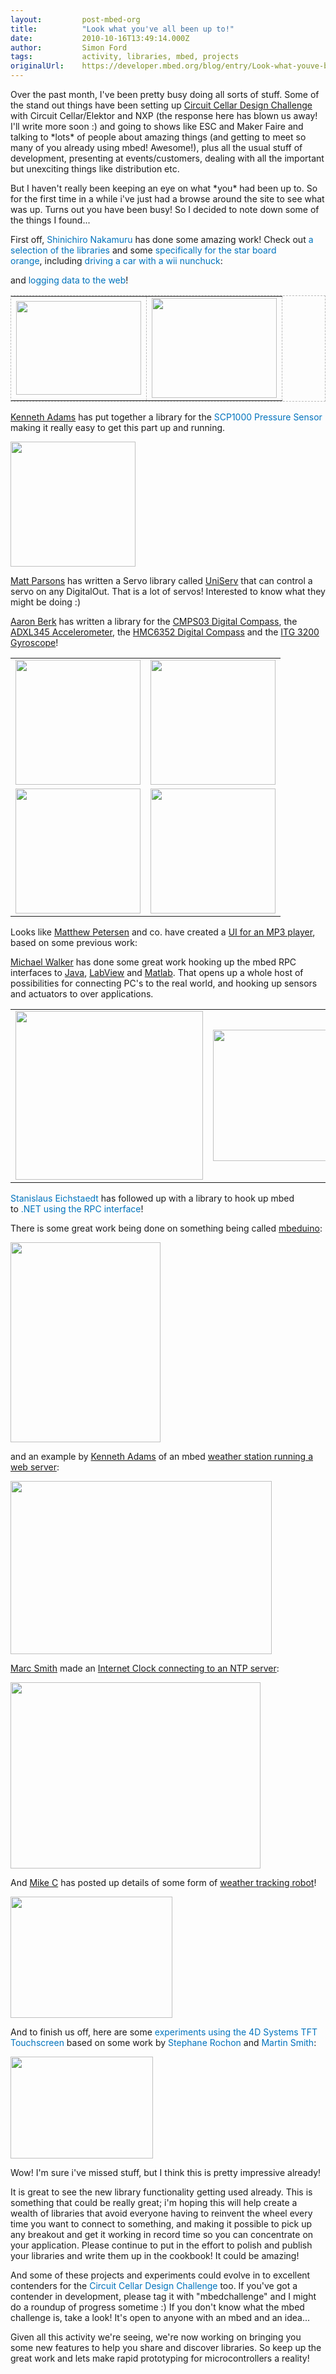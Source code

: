 ```yaml
---
layout:         post-mbed-org
title:          "Look what you've all been up to!"
date:           2010-10-16T13:49:14.000Z
author:         Simon Ford
tags:           activity, libraries, mbed, projects
originalUrl:    https://developer.mbed.org/blog/entry/Look-what-youve-been-up-to/
---
```


<p>
  Over the past month, I've been pretty busy doing all sorts of
  stuff. Some of the stand out things have been setting
  up&nbsp;<a href=
  "http://www.circuitcellar.com/nxpmbeddesignchallenge/">Circuit
  Cellar Design Challenge</a> with Circuit Cellar/Elektor and NXP
  (the response here has blown us away! I'll write more soon :) and
  going to shows like ESC and Maker Faire and talking to *lots* of
  people about amazing things (and getting to meet so many of you
  already using mbed! Awesome!), plus all the usual stuff of
  development, presenting at events/customers, dealing with all the
  important but unexciting things like distribution etc.
</p>
<p>
  But I haven't really been keeping an eye on what *you* had been
  up to.&nbsp;So for the first time in a while i've just had a
  browse around the site to see what was up. Turns out you have
  been busy! So I decided to note down some of the things I
  found...
</p>
<p>
  First off,&nbsp;<a href="http://mbed.org/users/shintamainjp/"
  style=
  "text-decoration: none; color: #0073bd !important;">Shinichiro
  Nakamuru</a> has done some amazing work! Check out&nbsp;<a href=
  "http://mbed.org/users/shintamainjp/notebook/libraries_en/"
  style="text-decoration: none; color: #0073bd !important;">a
  selection of the libraries</a> and some&nbsp;<a href=
  "http://mbed.org/users/shintamainjp/notebook/starboard_orange_examples_en/"
  style=
  "text-decoration: none; color: #0073bd !important;">specifically
  for the star board orange</a>,&nbsp;including&nbsp;<a href=
  "http://mbed.org/users/shintamainjp/notebook/starboard_example3_en/"
  style="text-decoration: none; color: #0073bd !important;">driving
  a car with a wii nunchuck</a>:
</p>
<p>
  <object data="http://www.youtube.com/v/VNTF9-khWR8" height="350"
  type="application/x-shockwave-flash" width="425">
    <param name="data" value=
    "http://www.youtube.com/v/VNTF9-khWR8">
    <param name="src" value="http://www.youtube.com/v/VNTF9-khWR8">
  </object>
</p>
<p>
  and&nbsp;<a href=
  "http://mbed.org/users/shintamainjp/notebook/starboard_example1_en/"
  style="text-decoration: none; color: #0073bd !important;">logging
  data to the web</a>!
</p>
<table border="0" style=
"cursor: default; border: 1px dashed #bbbbbb;">
  <tbody>
    <tr>
      <td style="cursor: text; border: 0;">
        <img alt="" height="150" src=
        "http://mbed.org/media/uploads/shintamainjp/_scaled_dsc02862.jpg"
        width="200">
      </td>
      <td style="cursor: text; border: 1px dashed #bbbbbb;">
        <img alt="" height="160" src=
        "http://mbed.org/media/uploads/shintamainjp/sensordummy.png"
        width="200">
      </td>
    </tr>
  </tbody>
</table>
<p>
  <a href="http://mbed.org/users/kadams6/">Kenneth Adams</a> has
  put together a library for the&nbsp;<a href=
  "http://mbed.org/cookbook/SCP1000-Pressure-Sensor" style=
  "text-decoration: none; color: #0073bd !important;">SCP1000
  Pressure Sensor</a> making it really easy to get this part up and
  running.
</p>
<p>
  <img alt="" height="200" src=
  "http://mbed.org/media/uploads/MichaelW/scp1000d01.jpg" width=
  "200">
</p>
<p>
  <a href="http://mbed.org/users/bloodline/">Matt Parsons</a> has
  written a Servo library called <a href=
  "http://mbed.org/users/bloodline/libraries/UniServ/lg8b3u">UniServ</a>
  that can control a servo on any DigitalOut. That is a lot of
  servos! Interested to know what they might be doing :)
</p>
<p>
  <a href="http://mbed.org/users/aberk/">Aaron Berk</a> has written
  a library for the <a href=
  "http://mbed.org/cookbook/CMPS03-Digital-Compass">CMPS03 Digital
  Compass</a>,&nbsp;the <a href=
  "http://mbed.org/cookbook/ADXL345-Accelerometer">ADXL345
  Accelerometer</a>,&nbsp;the <a href=
  "http://mbed.org/cookbook/HMC6352-Digital-Compass">HMC6352
  Digital Compass</a> and the <a href=
  "http://mbed.org/cookbook/ITG-3200-Gyroscope">ITG 3200
  Gyroscope</a>!
</p>
<table border="0">
  <tbody>
    <tr>
      <td>
        <img alt="" height="200" src=
        "http://mbed.org/media/uploads/aberk/cmps03.jpeg" width=
        "200">
      </td>
      <td>
        <img alt="" height="200" src=
        "http://mbed.org/media/uploads/aberk/adxl345.jpg" width=
        "200">
      </td>
    </tr>
    <tr>
      <td>
        <img alt="" height="200" src=
        "http://mbed.org/media/uploads/aberk/hmc6352.jpg" width=
        "200">
      </td>
      <td>
        <img alt="" height="200" src=
        "http://mbed.org/media/uploads/aberk/itg3200.jpg" width=
        "200">
      </td>
    </tr>
  </tbody>
</table>
<p>
  Looks like&nbsp;<a href=
  "http://mbed.org/users/mpetersen3/">Matthew Petersen</a> and co.
  have created a <a href="http://mbed.org/cookbook/MP3-Player">UI
  for an MP3 player</a>, based on some previous work:
</p>
<p>
  <object data="http://www.youtube.com/v/FmwP-UHrenk" height="350"
  type="application/x-shockwave-flash" width="425">
    <param name="data" value=
    "http://www.youtube.com/v/FmwP-UHrenk">
    <param name="src" value="http://www.youtube.com/v/FmwP-UHrenk">
  </object>
</p>
<p>
  <a href="http://mbed.org/users/MichaelW/">Michael Walker</a> has
  done some great work hooking up the mbed RPC interfaces to
  <a href=
  "http://mbed.org/cookbook/Interfacing-with-Java">Java</a>,
  <a href=
  "http://mbed.org/cookbook/Interfacing-with-LabVIEW">LabView</a>
  and <a href=
  "http://mbed.org/cookbook/Interfacing-with-Matlab">Matlab</a>.
  That opens up a whole host of possibilities for connecting PC's
  to the real world, and hooking up sensors and actuators to over
  applications.
</p>
<table border="0">
  <tbody>
    <tr>
      <td>
        <img alt="" height="270" src=
        "http://mbed.org/media/uploads/MichaelW/applet.jpg" width=
        "300">
      </td>
      <td>
        <img alt="" height="210" src=
        "http://mbed.org/media/uploads/MichaelW/ledserialsnippet.png"
        width="300">
      </td>
      <td>
        <img alt="" height="210" src=
        "http://mbed.org/media/uploads/MichaelW/scan3.jpg" width=
        "270">
      </td>
    </tr>
  </tbody>
</table>
<p>
  <a href="http://mbed.org/users/Stanislaus/" style=
  "text-decoration: none; color: #0073bd !important;">Stanislaus
  Eichstaedt</a> has followed up with a library to hook up mbed
  to&nbsp;<a href="http://mbed.org/cookbook/DotNET" style=
  "text-decoration: none; color: #0073bd !important;">.NET using
  the RPC interface</a>!
</p>
<p>
  There is some great work being done on something being called
  <a href=
  "http://mbed.org/users/okini3939/notebook/mbeduino/">mbeduino</a>:
</p>
<p>
  <img alt="" height="320" src=
  "http://www.sugakoubou.com/docs/mbeduino_ledcube.jpg" width=
  "240">
</p>
<p>
  and an&nbsp;example by&nbsp;<a href=
  "http://mbed.org/users/kadams6/">Kenneth Adams</a> of an
  mbed&nbsp;<a href=
  "http://mbed.org/users/kadams6/notebook/lab3/">weather station
  running a web server</a>:
</p>
<p>
  <img alt="" height="277" src=
  "http://mbed.org/media/uploads/kadams6/urbanjungle3-cropped.png"
  width="418">
</p>
<p>
  <a href=
  "http://mbed.org/users/msmith87/notebook/internet-clock/">Marc
  Smith</a> made an <a href=
  "http://mbed.org/users/msmith87/notebook/internet-clock/">Internet
  Clock connecting to an NTP server</a>:
</p>
<p>
  <img alt="" height="298" src=
  "http://mbed.org/media/uploads/msmith87/_scaled_img_0441.jpg"
  width="400">
</p>
<p>
  And <a href="http://mbed.org/users/mikecato/">Mike C</a> has
  posted up details of some form of <a href=
  "http://mbed.org/users/mikecato/notebook/atmospheric-weather-tracking-bot/">
  weather tracking robot</a>!
</p>
<p>
  <img alt="" height="194" src=
  "http://mbed.org/media/uploads/mikecato/dscn2528.jpg" width=
  "259">
</p>
<p>
  And to finish us off, here are some&nbsp;<a href=
  "http://mbed.org/users/ms523/notebook/using-4d-systems-tft-touchscreen/"
  style=
  "text-decoration: none; color: #0073bd !important;">experiments
  using the 4D Systems TFT Touchscreen</a> based on some work
  by&nbsp;<a href="http://mbed.org/users/Kerpower/" style=
  "text-decoration: none; color: #0073bd !important;">Stephane
  Rochon</a> and&nbsp;<a href="http://mbed.org/users/ms523/" style=
  "text-decoration: none; color: #0073bd !important;">Martin
  Smith</a>:
</p>
<p>
  <img alt="" height="163" src=
  "http://mbed.org/media/uploads/ms523/dsc_0016.jpg" width="228">
</p>
<p>
  Wow! I'm sure i've missed stuff, but I think this is pretty
  impressive already!
</p>
<p>
  It is great to see the new library functionality getting used
  already. This is something that could be really great; i'm hoping
  this will help create a wealth of libraries that avoid everyone
  having to reinvent the wheel every time you want to connect to
  something, and making it possible to pick up any breakout and get
  it working in record time so you can concentrate on your
  application. Please continue to put in the effort to polish and
  publish your libraries and write them up in the cookbook! It
  could be amazing!
</p>
<p>
  And some of these projects and experiments could evolve in to
  excellent contenders for the <a href=
  "http://www.circuitcellar.com/nxpmbeddesignchallenge/" style=
  "text-decoration: none; color: #0073bd !important;">Circuit
  Cellar Design Challenge</a> too. If you've got a contender in
  development, please tag it with "mbedchallenge" and I might do a
  roundup of progress sometime :) If you don't know what the mbed
  challenge is, take a look! It's open to anyone with an mbed and
  an idea...
</p>
<p>
  <object data="http://www.youtube.com/v/eqAY7qUkYuk" height="350"
  type="application/x-shockwave-flash" width="425">
    <param name="data" value=
    "http://www.youtube.com/v/eqAY7qUkYuk">
    <param name="src" value="http://www.youtube.com/v/eqAY7qUkYuk">
  </object>
</p>
<p>
  Given all this activity we're seeing, we're now working on
  bringing you some new features to help you share and discover
  libraries. So keep up the great work and lets make rapid
  prototyping for microcontrollers a reality!
</p>

